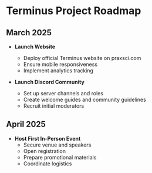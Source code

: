 # Terminus Project Roadmap

## March 2025
- **Launch Website**
  - Deploy official Terminus website on praxsci.com
  - Ensure mobile responsiveness
  - Implement analytics tracking

- **Launch Discord Community**
  - Set up server channels and roles
  - Create welcome guides and community guidelines
  - Recruit initial moderators

## April 2025
- **Host First In-Person Event**
  - Secure venue and speakers
  - Open registration
  - Prepare promotional materials
  - Coordinate logistics
